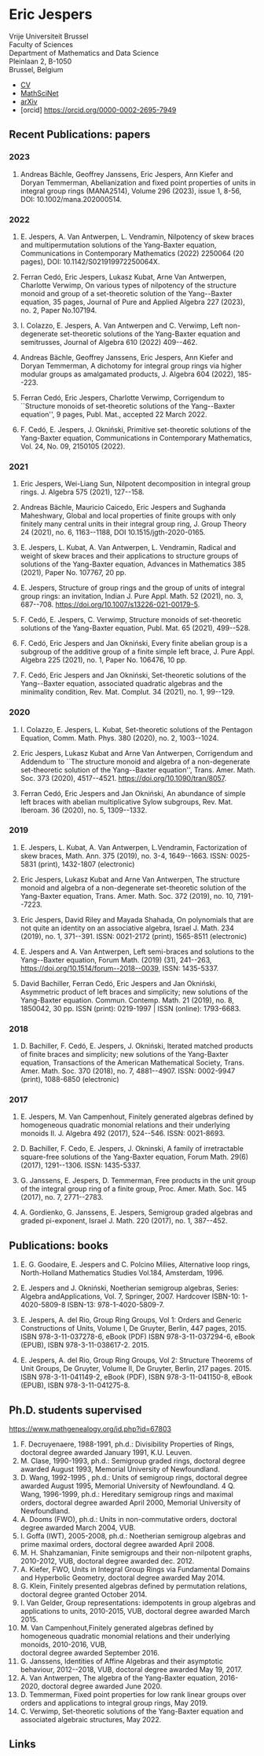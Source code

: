 # Eric Jespers

Vrije Universiteit Brussel  
Faculty of Sciences  
Department of Mathematics and Data Science  
Pleinlaan 2, B-1050  
Brussel, Belgium  

* [CV](cv.pdf)
* [MathSciNet](https://mathscinet.ams.org/mathscinet/search/author.html?mrauthid=94560)
* [arXiv](https://arxiv.org/search/?searchtype=author&query=Jespers%2C+E)
* [orcid] https://orcid.org/0000-0002-2695-7949

## Recent Publications: papers

### 2023

1. Andreas Bächle, Geoffrey Janssens, Eric Jespers, Ann Kiefer and Doryan Temmerman, Abelianization and fixed point properties of units in integral group rings (MANA2514), Volume 296 (2023), issue 1, 8-56, DOI: 10.1002/mana.202000514.

### 2022

1. E. Jespers, A. Van Antwerpen, L. Vendramin, Nilpotency of skew braces and multipermutation solutions of the Yang-Baxter equation,
Communications in Contemporary Mathematics (2022) 2250064 (20 pages), DOI: 10.1142/S021919972250064X.

2. Ferran Cedó, Eric Jespers, Lukasz Kubat, Arne Van Antwerpen, Charlotte Verwimp, On various types of nilpotency of the structure monoid and group of a set-theoretic solution of the Yang--Baxter equation, 35 pages, Journal of Pure and Applied Algebra 227 (2023), no. 2, Paper No.107194.

3. I. Colazzo, E. Jespers, A. Van Antwerpen and C. Verwimp, Left non-degenerate set-theoretic solutions of the Yang-Baxter equation and semitrusses, Journal of Algebra 610 (2022) 409--462.

4. Andreas Bächle, Geoffrey Janssens, Eric Jespers, Ann Kiefer and Doryan Temmerman, A dichotomy for integral group rings via higher modular groups as amalgamated products, J. Algebra 604 (2022), 185--223.

5. Ferran Cedó, Eric Jespers,  Charlotte Verwimp, Corrigendum to ``Structure monoids of set-theoretic solutions of the Yang--Baxter equation'', 9 pages, Publ. Mat., accepted 22 March 2022.

6. F. Cedó, E. Jespers, J. Okniński, Primitive set-theoretic solutions of the Yang-Baxter equation, Communications in Contemporary Mathematics, Vol. 24, No. 09, 2150105 (2022).

### 2021

1. Eric Jespers, Wei-Liang  Sun,  Nilpotent decomposition in integral group rings. J. Algebra 575 (2021), 127--158.

2. Andreas Bächle, Mauricio Caicedo, Eric Jespers and Sughanda Maheshwary, Global and local properties of finite groups with only finitely many central units in their integral group ring, J. Group Theory 24 (2021), no. 6, 1163--1188, DOI 10.1515/jgth-2020-0165.

3. E. Jespers, L. Kubat, A. Van Antwerpen, L. Vendramin, Radical and weight of skew braces and their applications to structure groups of solutions of the Yang-Baxter equation, Advances in Mathematics 385 (2021), Paper No. 107767, 20 pp. 

4. E. Jespers, Structure of group rings and the group of units of integral group rings: an invitation, Indian J. Pure Appl. Math. 52 (2021), no. 3, 687--708.  https://doi.org/10.1007/s13226-021-00179-5.

5. F. Cedó, E. Jespers, C. Verwimp, Structure monoids of set-theoretic solutions of the Yang-Baxter equation,  Publ. Mat. 65 (2021), 499--528.

6. F. Cedó, Eric Jespers and Jan Okniński, Every finite abelian group is a subgroup of the additive group of a finite simple left brace, J. Pure Appl. Algebra 225 (2021), no. 1, Paper No. 106476, 10 pp.

7. F. Cedó, Eric Jespers and Jan Okniński, Set-theoretic solutions of the Yang--Baxter equation, associated quadratic algebras and the minimality condition,   Rev. Mat. Complut. 34 (2021), no. 1, 99--129. 


### 2020

1. I. Colazzo, E. Jespers, L. Kubat, Set-theoretic solutions of the Pentagon Equation,  Comm. Math. Phys. 380 (2020), no. 2, 1003--1024.

2. Eric Jespers, Lukasz Kubat and Arne Van Antwerpen,  Corrigendum and Addendum to ``The structure monoid and algebra of a non-degenerate set-theoretic solution of the Yang--Baxter equation'', Trans. Amer. Math. Soc. 373 (2020), 4517--4521. https://doi.org/10.1090/tran/8057.

3. Ferran Cedó, Eric Jespers and Jan Okniński, An abundance of simple left braces with abelian multiplicative Sylow subgroups,  Rev. Mat. Iberoam. 36 (2020), no. 5, 1309--1332. 


### 2019

1.  E. Jespers, L. Kubat, A. Van Antwerpen, L.Vendramin, Factorization of skew braces,  Math. Ann. 375 (2019), no. 3-4, 1649--1663.  ISSN: 0025-5831 (print), 1432-1807 (electronic)

2.  Eric Jespers, Lukasz Kubat and Arne Van Antwerpen, The structure monoid and algebra of a non-degenerate set-theoretic solution of the Yang-Baxter equation,  Trans. Amer. Math. Soc. 372 (2019), no. 10, 7191--7223.

3. Eric Jespers, David Riley and Mayada Shahada, On polynomials that are not quite an identity on an associative algebra,   Israel J. Math. 234 (2019), no. 1, 371--391. ISSN: 0021-2172 (print), 1565-8511 (electronic)

4. E. Jespers and  A. Van Antwerpen, Left semi-braces and solutions to the Yang--Baxter equation,	Forum Math. (2019) (31), 241--263, https://doi.org/10.1514/forum--2018--0039, ISSN: 1435-5337.

5. David Bachiller, Ferran Cedó, Eric Jespers and Jan Okniński, Asymmetric product of left braces and simplicity; new solutions of the Yang-Baxter equation.  Commun. Contemp. Math. 21 (2019), no. 8, 1850042, 30 pp. ISSN (print): 0219-1997 | ISSN (online): 1793-6683.


### 2018

1. D. Bachiller, F. Cedó, E. Jespers, J. Okniński, Iterated matched products of finite braces and simplicity; new solutions of the Yang-Baxter
equation, Transactions of the American Mathematical Society,  Trans. Amer. Math. Soc. 370 (2018), no. 7, 4881--4907. ISSN: 0002-9947 (print), 1088-6850 (electronic)


### 2017 

1. E. Jespers, M. Van Campenhout, Finitely generated algebras defined by homogeneous quadratic monomial relations and their underlying monoids II. J. Algebra 492 (2017), 524--546. ISSN: 0021-8693.

2. D. Bachiller, F. Cedo, E. Jespers, J. Okninski, A family of irretractable square-free solutions of the Yang-Baxter equation, Forum Math.  29(6) (2017), 1291--1306. ISSN: 1435-5337.

3. G. Janssens, E. Jespers, D. Temmerman, Free products in the unit group of the integral group ring of a finite group,  Proc. Amer. Math. Soc. 145 (2017), no. 7, 2771--2783.

4.  A. Gordienko, G. Janssens, E. Jespers,  Semigroup graded algebras and  graded pi-exponent, Israel J. Math. 220 (2017), no. 1, 387--452.

## Publications: books

1. E. G. Goodaire, E. Jespers and C. Polcino Milies, Alternative loop rings, North-Holland Mathematics Studies Vol.184, Amsterdam,  1996.

2. E. Jespers and J. Okniński, Noetherian semigroup algebras, Series: Algebra andApplications, Vol. 7, Springer, 2007. Hardcover
ISBN-10: 1-4020-5809-8 ISBN-13: 978-1-4020-5809-7.

3.  E. Jespers, A. del Rio, Group Ring Groups, Vol 1: Orders and Generic Constructions of Units, Volume I,  De Gruyter, Berlin, 447  pages, 2015.
ISBN 978-3-11-037278-6, eBook (PDF) ISBN 978-3-11-037294-6, eBook (EPUB), ISBN 978-3-11-038617-2. 2015.

4. E. Jespers, A. del Rio, Group Ring Groups, Vol 2: Structure Theorems of Unit Groups, De Gruyter, Volume II, De Gruyter, Berlin, 217 pages. 2015. 
ISBN 978-3-11-041149-2, eBook (PDF), ISBN 978-3-11-041150-8, eBook (EPUB), ISBN 978-3-11-041275-8. 

## Ph.D. students supervised 
https://www.mathgenealogy.org/id.php?id=67803

  1. F. Decruyenaere, 1988-1991, ph.d.:  Divisibility Properties of Rings, doctoral degree awarded January 1991, K.U. Leuven.
  2. M. Clase, 1990-1993, ph.d.: Semigroup graded rings, doctoral degree awarded August 1993, Memorial University of Newfoundland.
  3. D. Wang, 1992-1995 , ph.d.: Units of semigroup rings, doctoral degree awarded  August 1995, Memorial University of Newfoundland.
  4  Q. Wang, 1996-1999, ph.d.: Hereditary semigroup rings and maximal orders, doctoral degree awarded April 2000, Memorial University of Newfoundland.
  5. A. Dooms (FWO), ph.d.: Units in non-commutative orders, doctoral degree awarded March 2004, VUB.
  6. I. Goffa (IWT), 2005-2008, ph.d.: Noetherian semigroup algebras and prime maximal orders, doctoral degree awarded April 2008.
  7. M. H. Shahzamanian, Finite semigroups and their non-nilpotent graphs,  2010-2012, VUB, doctoral degree awarded dec. 2012.
  8. A. Kiefer, FWO,  Units in Integral Group Rings via Fundamental Domains and Hyperbolic Geometry, doctoral degree awarded May 2014.
  9. G. Klein, Finitely presented algebras defined by permutation relations, doctoral degree granted October 2014.
 10. I. Van Gelder, Group representations: idempotents in group algebras and applications to units, 2010-2015, VUB, doctoral degree awarded March 2015.
 11. M. Van Campenhout,Finitely generated algebras defined by homogeneous quadratic monomial relations and their underlying monoids, 2010-2016, VUB,  
     doctoral degree awarded September 2016.
 12. G. Janssens,  Identities of Affine Algebras and their asymptotic behaviour, 2012--2018, VUB, doctoral degree awarded May 19, 2017.
 13. A. Van Antwerpen, The algebra of the Yang-Baxter equation,  2016-2020, doctoral degree awarded June 2020.
 14. D. Temmerman, Fixed point properties for low rank linear groups over orders and applications to integral group rings, May 2019.
 15. C. Verwimp, Set-theoretic solutions of the Yang-Baxter equation and associated algebraic structures, May 2022.

## Links 
